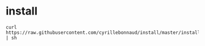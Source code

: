 # install

~~~
curl https://raw.githubusercontent.com/cyrillebonnaud/install/master/install.sh | sh
~~~
